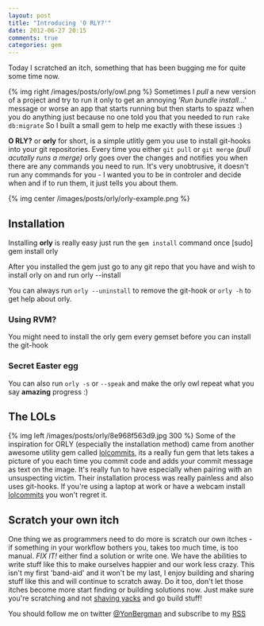 ```yaml
---
layout: post
title: "Introducing 'O RLY?'"
date: 2012-06-27 20:15
comments: true
categories: gem
---
```


Today I scratched an itch, something that has been bugging me for quite some time now.


{% img right /images/posts/orly/owl.png %}
Sometimes I _pull_ a new version of a project and try to run it only to get an annoying _'Run bundle install...'_ message
or worse an app that starts running but then starts to spazz when you do anything just because no one told you that you needed to run `rake db:migrate`
So I built a small gem to help me exactly with these issues :)

__O RLY?__ or __orly__ for short, is a simple utlitly gem you use to install git-hooks into your git repositories.
Every time you either `git pull` or `git merge` _(pull acutally runs a merge)_ orly goes over the changes and notifies you when there are any commands you need to run.
It's very unobtrusive, it doesn't run any commands for you - I wanted you to be in controler and decide when and if to run them, it just tells you about them.

{% img center /images/posts/orly/orly-example.png %}

## Installation
Installing __orly__ is really easy just run the `gem install` command once
    [sudo] gem install orly

After you installed the gem just go to any git repo that you have and wish to install orly on and run
    orly --install

You can always run `orly --uninstall` to remove the git-hook or `orly -h` to get help about orly.

### Using RVM?
You might need to install the orly gem every gemset before you can install the git-hook

### Secret Easter egg
You can also run `orly -s` or `--speak` and make the orly owl repeat what you say __amazing__ progress :)

## The LOLs
{% img left /images/posts/orly/8e968f563d9.jpg 300 %}
Some of the inspiration for ORLY (especially the installation method) came from another awesome utility gem called [lolcommits](https://github.com/mroth/lolcommits), its a really
fun gem that lets takes a picture of you each time you commit code and adds your commit message as text on the image.
It's really fun to have especially when pairing with an unsuspecting victim. Their installation process was really painless and also uses git-hooks.
If you're using a laptop at work or have a webcam install [lolcommits](https://github.com/mroth/lolcommits) you won't regret it.


## Scratch your own itch
One thing we as programmers need to do more is scratch our own itches - if something in your workflow bothers you, takes too much time,
is too manual. _FIX IT!_ either find a solution or write one.
We have the abilities to write stuff like this to make ourselves happier and our work less crazy.
This isn't my first 'band-aid' and it won't be my last, I enjoy building and sharing stuff like this and will continue to scratch away.
Do it too, don't let those itches become more start finding or building solutions now.
Just make sure you're scratching and not [shaving yacks](http://sethgodin.typepad.com/seths_blog/2005/03/dont_shave_that.html) and go build stuff!



You should follow me on twitter [@YonBergman](http://twitter.com/yonbergman) and subscribe to my [RSS](http://feeds.feedburner.com/Yon-line)
